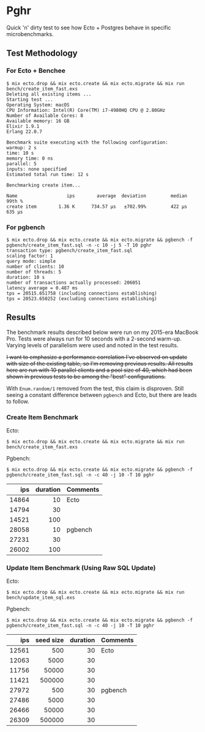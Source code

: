 # Pghr

Quick 'n' dirty test to see how Ecto + Postgres behave in specific microbenchmarks.

## Test Methodology


### For Ecto + Benchee

```
$ mix ecto.drop && mix ecto.create && mix ecto.migrate && mix run bench/create_item_fast.exs 
Deleting all existing items ...
Starting test ...
Operating System: macOS
CPU Information: Intel(R) Core(TM) i7-4980HQ CPU @ 2.80GHz
Number of Available Cores: 8
Available memory: 16 GB
Elixir 1.9.1
Erlang 22.0.7

Benchmark suite executing with the following configuration:
warmup: 2 s
time: 10 s
memory time: 0 ns
parallel: 5
inputs: none specified
Estimated total run time: 12 s

Benchmarking create item...

Name                  ips        average  deviation         median         99th %
create item        1.36 K      734.57 μs   ±702.99%         422 μs         635 μs
```

### For pgbench

```
$ mix ecto.drop && mix ecto.create && mix ecto.migrate && pgbench -f pgbench/create_item_fast.sql -n -c 10 -j 5 -T 10 pghr
transaction type: pgbench/create_item_fast.sql
scaling factor: 1
query mode: simple
number of clients: 10
number of threads: 5
duration: 10 s
number of transactions actually processed: 206051
latency average = 0.487 ms
tps = 20515.651758 (including connections establishing)
tps = 20523.650252 (excluding connections establishing)
```

## Results

The benchmark results described below were run on my 2015-era MacBook Pro. Tests were always run for 10 seconds with a 2-second warm-up. Varying levels of parallelism were used and noted in the test results.

~~I want to emphasize a performance correlation I've observed on update with size of the existing table, so I'm removing previous results. All results here are run with 10 parallel clients and a pool size of 40, which had been shown in previous tests to be among the "best" configurations.~~

With `Enum.random/1` removed from the test, this claim is disproven. Still seeing a constant difference between `pgbench` and Ecto, but there are leads to follow.

### Create Item Benchmark

Ecto:

```
$ mix ecto.drop && mix ecto.create && mix ecto.migrate && mix run bench/create_item_fast.exs 
```

Pgbench:

```
$ mix ecto.drop && mix ecto.create && mix ecto.migrate && pgbench -f pgbench/create_item_fast.sql -n -c 40 -j 10 -T 10 pghr
```

   ips | duration | Comments
------:|---------:|:---
 14864 |       10 | Ecto
 14794 |       30 |
 14521 |      100 |
 28058 |       10 | pgbench
 27231 |       30 |
 26002 |      100 |
 
### Update Item Benchmark (Using Raw SQL Update)

Ecto:

```
$ mix ecto.drop && mix ecto.create && mix ecto.migrate && mix run bench/update_item_sql.exs
```

Pgbench:

```
$ mix ecto.drop && mix ecto.create && mix ecto.migrate && pgbench -f pgbench/create_item_fast.sql -n -c 40 -j 10 -T 10 pghr
```

   ips | seed size | duration | Comments
------:|----------:|---------:|:---
 12561 |       500 |       30 | Ecto
 12063 |      5000 |       30 |
 11756 |     50000 |       30 |
 11421 |    500000 |       30 |
 27972 |       500 |       30 | pgbench
 27486 |      5000 |       30 |
 26466 |     50000 |       30 |
 26309 |    500000 |       30 |
